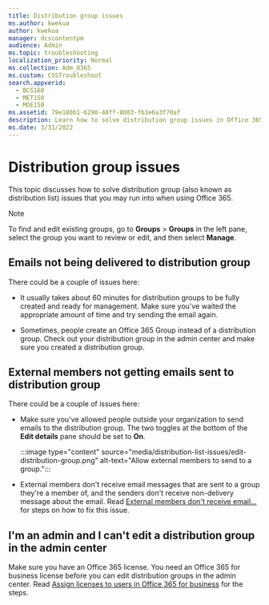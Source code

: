 ```yaml
---
title: Distribution group issues
ms.author: kwekua
author: kwekua
manager: dcscontentpm
audience: Admin
ms.topic: troubleshooting
localization_priority: Normal
ms.collection: Adm_O365
ms.custom: CSSTroubleshoot
search.appverid: 
  - BCS160
  - MET150
  - MOE150
ms.assetid: 79e180b1-6290-48ff-8003-fb3e6a3f70af
description: Learn how to solve distribution group issues in Office 365 like emails not being delivered to the group, or external members not getting emails.
ms.date: 3/31/2022
---
```


# Distribution group issues

This topic discusses how to solve distribution group (also known as distribution list) issues that you may run into when using Office 365.

> [!NOTE]
> To find and edit existing groups, go to **Groups** \> **Groups** in the left pane, select the group you want to review or edit, and then select **Manage**.
  
## Emails not being delivered to distribution group

There could be a couple of issues here:
  
- It usually takes about 60 minutes for distribution groups to be fully created and ready for management. Make sure you've waited the appropriate amount of time and try sending the email again.

- Sometimes, people create an Office 365 Group instead of a distribution group. Check out your distribution group in the admin center and make sure you created a distribution group.

## External members not getting emails sent to distribution group

There could be a couple of issues here:
  
- Make sure you've allowed people outside your organization to send emails to the distribution group. The two toggles at the bottom of the **Edit details** pane should be set to **On**.

    :::image type="content" source="media/distribution-list-issues/edit-distribution-group.png" alt-text="Allow external members to send to a group.":::

- External members don't receive email messages that are sent to a group they're a member of, and the senders don't receive non-delivery message about the email. Read [External members don't receive email...](/exchange/troubleshoot/email-delivery/external-recipients-not-receiving-distribution-group-emails) for steps on how to fix this issue.

## I'm an admin and I can't edit a distribution group in the admin center

Make sure you have an Office 365 license. You need an Office 365 for business license before you can edit distribution groups in the admin center. Read [Assign licenses to users in Office 365 for business](/office365/admin/subscriptions-and-billing/assign-licenses-to-users) for the steps.
